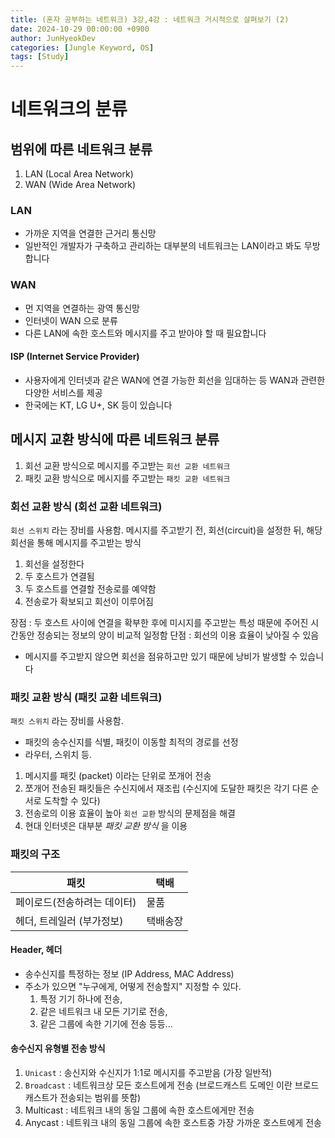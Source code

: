 ```yaml
---
title: (혼자 공부하는 네트워크) 3강,4강 : 네트워크 거시적으로 살펴보기 (2)
date: 2024-10-29 00:00:00 +0900
author: JunHyeokDev
categories: [Jungle Keyword, OS]
tags: [Study]
---
```


# 네트워크의 분류

## 범위에 따른 네트워크 분류

1. LAN (Local Area Network)
2. WAN (Wide Area Network)

### LAN

- 가까운 지역을 연결한 근거리 통신망
- 일반적인 개발자가 구축하고 관리하는 대부분의 네트워크는 LAN이라고 봐도 무방합니다

### WAN

- 먼 지역을 연결하는 광역 통신망
- 인터넷이 WAN 으로 분류
- 다른 LAN에 속한 호스트와 메시지를 주고 받아야 할 때 필요합니다

#### ISP (Internet Service Provider)

- 사용자에게 인터넷과 같은 WAN에 연결 가능한 회선을 임대하는 등 WAN과 관련한 다양한 서비스를 제공
- 한국에는 KT, LG U+, SK 등이 있습니다

## 메시지 교환 방식에 따른 네트워크 분류

1. 회선 교환 방식으로 메시지를 주고받는 `회선 교환 네트워크`
2. 패킷 교환 방식으로 메시지를 주고받는 `패킷 교환 네트워크`

### 회선 교환 방식 (회선 교환 네트워크)

`회선 스위치` 라는 장비를 사용함.
메시지를 주고받기 전, 회선(circuit)을 설정한 뒤, 해당 회선을 통해 메시지를 주고받는 방식

1. 회선을 설정한다
2. 두 호스트가 연결됨
3. 두 호스트를 연결할 전송로를 예약함
4. 전송로가 확보되고 회선이 이루어짐

장점 : 두 호스트 사이에 연결을 확부한 후에 미시지를 주고받는 특성 때문에 주어진 시간동안 정송되는 정보의 양이 비교적 일정함
단점 : 회선의 이용 효율이 낮아질 수 있음
- 메시지를 주고받지 않으면 회선을 점유하고만 있기 때문에 낭비가 발생할 수 있습니다

### 패킷 교환 방식 (패킷 교환 네트워크)

`패킷 스위치` 라는 장비를 사용함.
- 패킷의 송수신지를 식별, 패킷이 이동할 최적의 경로를 선정
- 라우터, 스위치 등.

1. 메시지를 패킷 (packet) 이라는 단위로 쪼개어 전송
2. 쪼개어 전송된 패킷들은 수신지에서 재조립 (수신지에 도달한 패킷은 각기 다른 순서로 도착할 수 있다)
3. 전송로의 이용 효율이 높아 `회선 교환` 방식의 문제점을 해결
4. 현대 인터넷은 대부분 *패킷 교환 방식* 을 이용

### 패킷의 구조

| 패킷 | 택배 |
|-------|-------|
| 페이로드(전송하려는 데이터) | 물품 | 
| 헤더, 트레일러 (부가정보)  | 택배송장 |

#### Header, 헤더

- 송수신지를 특정하는 정보 (IP Address, MAC Address)
- 주소가 있으면 "누구에게, 어떻게 전송할지" 지정할 수 있다.
  1. 특정 기기 하나에 전송,
  2. 같은 네트워크 내 모든 기기로 전송,
  3. 같은 그룹에 속한 기기에 전송 등등...

#### 송수신지 유형별 전송 방식

1. `Unicast` : 송신지와 수신지가 1:1로 메시지를 주고받음 (가장 일반적)
2. `Broadcast` : 네트워크상 모든 호스트에게 전송 (브로드캐스트 도메인 이란 브로드캐스트가 전송되는 범위를 뜻함)
3. Multicast : 네트워크 내의 동일 그룹에 속한 호스트에게만 전송
4. Anycast : 네트워크 내의 동일 그룹에 속한 호스트중 가장 가까운 호스트에게 전송